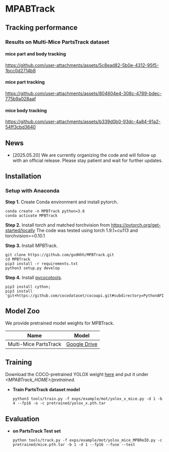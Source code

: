 # MPABTrack



## Tracking performance
### Results on Multi-Mice PartsTrack dataset

#### mice part and body tracking


https://github.com/user-attachments/assets/5c8ead82-5b0e-4312-95f5-1bcc0d2714b8



#### mice part tracking


https://github.com/user-attachments/assets/804604e4-308c-4789-bdec-775b9a028aaf



#### mice body tracking


https://github.com/user-attachments/assets/b339d0b0-93dc-4a84-91a2-54ff3cbd3640



## News

- [2025.05.20] We are currently organizing the code and will follow up with an official release. Please stay patient and wait for further updates.


## Installation
### Setup with Anaconda
**Step 1.** Create Conda environment and install pytorch.
```shell
conda create -n MPBTrack python=3.8
conda activate MPBTrack
```
**Step 2.** Install torch and matched torchvision from https://pytorch.org/get-started/locally
The code was tested using torch 1.9.1+cu113 and torchvision==0.10.1 

**Step 3.** Install MPBTrack.
```shell
git clone https://github.com/godHhh/MPBTrack.git
cd MPBTrack
pip3 install -r requirements.txt
python3 setup.py develop
```
**Step 4.** Install [pycocotools](https://github.com/cocodataset/cocoapi).
```shell
pip3 install cython; 
pip3 install 'git+https://github.com/cocodataset/cocoapi.git#subdirectory=PythonAPI'
```
## Model Zoo
We provide pretrained model weights for MPBTrack. 

| Name | Model                                                                                                |
|-----|  ---------------------------------------------------------------------------------------------------- |
|  Multi-Mice PartsTrack  |  [Google Drive](https://drive.google.com/drive/folders/1dmhvc8hbx?usp=sharing) |


## Training
Download the COCO-pretrained YOLOX weight [here](https://github.com/Megvii-BaseDetection/YOLOX/tree/0.1.0) and put it under *\<MPABTrack_HOME\>/pretrained*.

* **Train PartsTrack dataset model**

    ```shell
    python3 tools/train.py -f exps/example/mot/yolox_x_mice.py -d 1 -b 4 --fp16 -o -c pretrained/yolox_x.pth.tar
    ```


## Evaluation

* **on PartsTrack Test set**
    ```shell
    python tools/track.py -f exps/example/mot/yolox_mice_MPBReID.py -c pretrained/mice.pth.tar -b 1 -d 1 --fp16 --fuse --test
    ```
